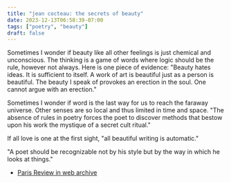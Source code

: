 ```yaml
---
title: "jean cocteau: the secrets of beauty"
date: 2023-12-13T06:58:39-07:00
tags: ["poetry", "beauty"]
draft: false
---
```


Sometimes I wonder if beauty like all other feelings is just chemical and unconscious. The thinking is a game of words where logic should be the rule, however not always. Here is one piece of evidence: "Beauty hates ideas. It is sufficient to itself. A work of art is beautiful just as a person is beautiful. The beauty I speak of provokes an erection in the soul. One cannot argue with an erection."

Sometimes I wonder if word is the last way for us to reach the faraway universe. Other senses are so local and thus limited in time and space. "The absence of rules in poetry forces the poet to discover methods that bestow upon his work the mystique of a secret cult ritual."

If all love is one at the first sight, "all beautiful writing is automatic."

"A poet should be recognizable not by his style but by the way in which he looks at things."

* [Paris Review in web archive](https://web.archive.org/web/20231207205531/https://www.theparisreview.org/blog/2023/12/05/the-secrets-of-beauty/)

